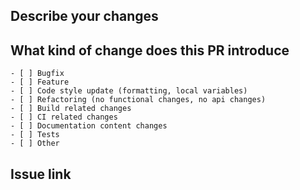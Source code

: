 ## Describe your changes

## What kind of change does this PR introduce

    - [ ] Bugfix
    - [ ] Feature
    - [ ] Code style update (formatting, local variables)
    - [ ] Refactoring (no functional changes, no api changes)
    - [ ] Build related changes
    - [ ] CI related changes
    - [ ] Documentation content changes
    - [ ] Tests
    - [ ] Other

## Issue link
